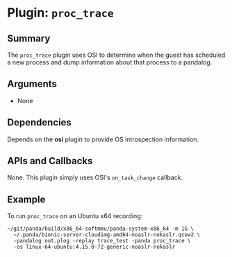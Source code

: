 Plugin: `proc_trace`
===========

Summary
-------

The `proc_trace` plugin uses OSI to determine when the guest has scheduled a new process and dump information about that process to a pandalog.

Arguments
---------

* None

Dependencies
------------

Depends on the **osi** plugin to provide OS introspection information.

APIs and Callbacks
------------------

None. This plugin simply uses OSI's `on_task_change` callback.

Example
-------

To run `proc_trace` on an Ubuntu x64 recording:

```
~/git/panda/build/x86_64-softmmu/panda-system-x86_64 -m 1G \
  ~/.panda/bionic-server-cloudimg-amd64-noaslr-nokaslr.qcow2 \
  -pandalog out.plog -replay trace_test -panda proc_trace \
  -os linux-64-ubuntu:4.15.0-72-generic-noaslr-nokaslr
```
